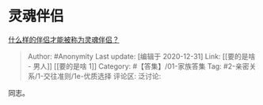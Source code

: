 # 灵魂伴侣
[什么样的伴侣才能被称为灵魂伴侣？](https://www.zhihu.com/question/308612334/answer/1653879758)

> Author: #Anonymity
> Last update: [编辑于 2020-12-31]
> Link:  [[要的是啥 - 男人]] [[要的是啥 1]]
> Category: #【答集】/01-家族答集
> Tag: #2-亲密关系/1-交往准则/1e-优质选择
> 评论区:
> 泛讨论:

同志。
